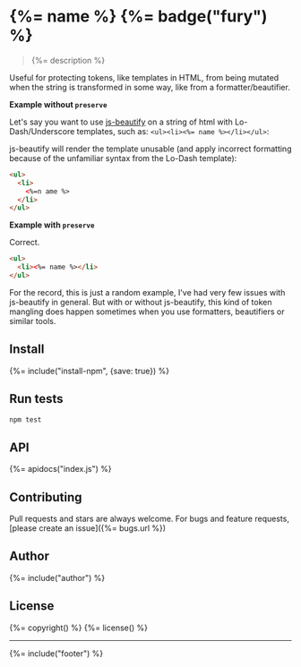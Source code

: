 # {%= name %} {%= badge("fury") %}

> {%= description %}

Useful for protecting tokens, like templates in HTML, from being mutated when the string is transformed in some way, like from a formatter/beautifier.

**Example without `preserve`**

Let's say you want to use [js-beautify] on a string of html with Lo-Dash/Underscore templates, such as: `<ul><li><%= name %></li></ul>`:

js-beautify will render the template unusable (and apply incorrect formatting because of the unfamiliar syntax from the Lo-Dash template):

```html
<ul>
  <li>
    <%=n ame %>
  </li>
</ul>
```

**Example with `preserve`**

Correct.

```html
<ul>
  <li><%= name %></li>
</ul>
```

For the record, this is just a random example, I've had very few issues with js-beautify in general. But with or without js-beautify, this kind of token mangling does happen sometimes when you use formatters, beautifiers or similar tools.

## Install

{%= include("install-npm", {save: true}) %}

## Run tests

```bash
npm test
```

## API

{%= apidocs("index.js") %}

## Contributing

Pull requests and stars are always welcome. For bugs and feature requests, [please create an issue]({%= bugs.url %})

## Author

{%= include("author") %}

## License

{%= copyright() %}
{%= license() %}

---

{%= include("footer") %}

[js-beautify]: https://github.com/beautify-web/js-beautify
